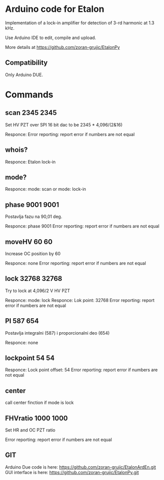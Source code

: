 # Arduino code for Etalon

Implementation of a lock-in amplifier for detection of 3-rd harmonic at 1.3 kHz.

Use Arduino IDE to edit, compile and upload. 

More details at https://github.com/zoran-grujic/EtalonPy

## Compatibility

Only Arduino DUE.

# Commands

scan 2345 2345
---------------------------
Set HV PZT over SPI 16 bit dac to be 2345 * 4,096/(2&16)

Responce: 
Error reporting: report error if numbers are not equal


whois? 
-------------------------
Responce: Etalon lock-in

mode?
---------------------------
Responce: mode: scan or mode: lock-in

phase 9001 9001
----------------------
Postavlja fazu na 90,01 deg.

Responce: phase 9001
Error reporting: report error if numbers are not equal

moveHV 60 60
---------------------------
Increase OC position by 60 

Responce: none
Error reporting: report error if numbers are not equal

lock 32768 32768
-------------------------
Try to lock at 4,096/2 V HV PZT 

Responce: mode: lock
Responce: Lok point: 32768
Error reporting: report error if numbers are not equal

PI 587 654
-------------------------
Postavlja integralni (587) i proporcionalni deo (654)

Responce: none

lockpoint 54 54 
----------------------------

Responce: Lock point offset: 54
Error reporting: report error if numbers are not equal

center
-----------------------------------
call center finction if mode is lock

FHVratio 1000 1000
-----------------------------------
Set HR and OC PZT ratio

Error reporting: report error if numbers are not equal


## GIT

Arduino Due code is here: https://github.com/zoran-grujic/EtalonArdEn.git
GUI interface is here: https://github.com/zoran-grujic/EtalonPy.git

